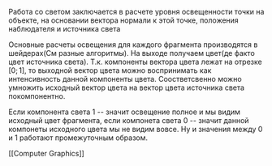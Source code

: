 Работа со светом заключается в расчете уровня освещенности точки на объекте, на основании вектора нормали к этой точке, положения наблюдателя и источника света

Основные расчеты освещения для каждого фрагмента производятся в шейдерах(См разные алгоритмы). На выходе получаем цвет(де факто цвет источника света). Т.к. компоненты вектора цвета лежат на отрезке $[0; 1]$, то выходной вектор цвета можно воспринимать как интенсивность данной компоненты цвета. Соостветсвенно можно умножить исходный вектор цвета на вектор цвета источника света покомпонентно.

Если компонента света 1 -- значит освещение полное и мы видим исходный цвет фрагмента, если компонета света 0 -- значит данной компонеты исходного цвета мы не видим вовсе. Ну и значения между 0 и 1 работают промежуточным образом.

[[Computer Graphics]] 